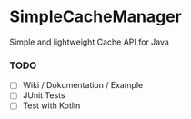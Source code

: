 # SimpleCacheManager
Simple and lightweight Cache API for Java

### TODO
- [ ] Wiki / Dokumentation / Example
- [ ] JUnit Tests
- [ ] Test with Kotlin